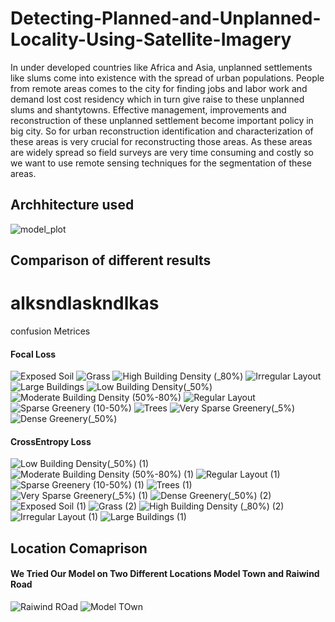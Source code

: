 # Detecting-Planned-and-Unplanned-Locality-Using-Satellite-Imagery
In under developed countries like Africa and Asia, unplanned settlements like slums come into existence with the spread of urban populations. People from remote areas comes to the city for finding jobs and labor work and demand lost cost residency which in turn give raise to these unplanned slums and shantytowns.
 Effective management, improvements and reconstruction of these unplanned settlement become important policy in big city. So for urban reconstruction identification and characterization of these areas is very crucial for reconstructing those areas. As these areas are widely spread so field surveys are very time consuming and costly so we want to use remote sensing techniques for the segmentation of these areas. 

## Archhitecture used
![model_plot](https://user-images.githubusercontent.com/19229312/87012767-1ad31700-c1e3-11ea-8825-3277b44bb54a.png)


## Comparison of different results
<h1>alksndlaskndlkas</h1
![Capture111](https://user-images.githubusercontent.com/19229312/86625201-23a6cb80-bfde-11ea-9b2b-a5ee48736ab2.PNG)

## confusion Metrices 

#### Focal Loss
![Exposed Soil](https://user-images.githubusercontent.com/19229312/86625428-7e402780-bfde-11ea-89bc-bd84ff0ffd09.png)
![Grass](https://user-images.githubusercontent.com/19229312/86625431-8009eb00-bfde-11ea-9a20-c309105e807a.png)
![High Building Density (_80%)](https://user-images.githubusercontent.com/19229312/86625434-80a28180-bfde-11ea-9108-8bd3b5665bb0.png)
![Irregular Layout](https://user-images.githubusercontent.com/19229312/86625438-80a28180-bfde-11ea-99e5-e8ae6916e2d6.png)
![Large Buildings](https://user-images.githubusercontent.com/19229312/86625440-813b1800-bfde-11ea-9d0d-b6e777878d9f.png)
![Low Building Density(_50%)](https://user-images.githubusercontent.com/19229312/86625442-81d3ae80-bfde-11ea-94cf-66a73f2cf7da.png)
![Moderate Building Density (50%-80%)](https://user-images.githubusercontent.com/19229312/86625446-826c4500-bfde-11ea-8e4d-eb340ccdcff1.png)
![Regular Layout](https://user-images.githubusercontent.com/19229312/86625448-8304db80-bfde-11ea-97c2-deeff5563cb6.png)
![Sparse Greenery (10-50%)](https://user-images.githubusercontent.com/19229312/86625453-839d7200-bfde-11ea-80b0-2f13d81f21d8.png)
![Trees](https://user-images.githubusercontent.com/19229312/86625455-84360880-bfde-11ea-878a-c4d91aef11c6.png)
![Very Sparse Greenery(_5%)](https://user-images.githubusercontent.com/19229312/86625456-84ce9f00-bfde-11ea-8241-8aaa980e53bf.png)
![Dense Greenery(_50%)](https://user-images.githubusercontent.com/19229312/86625459-85673580-bfde-11ea-8f39-cc2e59e42a58.png)

#### CrossEntropy Loss
![Low Building Density(_50%) (1)](https://user-images.githubusercontent.com/19229312/86625533-a4fe5e00-bfde-11ea-9483-87f095b41c1a.png)
![Moderate Building Density (50%-80%) (1)](https://user-images.githubusercontent.com/19229312/86625535-a62f8b00-bfde-11ea-8d20-ea76c9a8a313.png)
![Regular Layout (1)](https://user-images.githubusercontent.com/19229312/86625538-a6c82180-bfde-11ea-8441-34b311a58182.png)
![Sparse Greenery (10-50%) (1)](https://user-images.githubusercontent.com/19229312/86625539-a760b800-bfde-11ea-89de-4524d3fc801d.png)
![Trees (1)](https://user-images.githubusercontent.com/19229312/86625540-a760b800-bfde-11ea-9630-60546a00ccc3.png)
![Very Sparse Greenery(_5%) (1)](https://user-images.githubusercontent.com/19229312/86625542-a7f94e80-bfde-11ea-8032-10a3bc640d89.png)
![Dense Greenery(_50%) (2)](https://user-images.githubusercontent.com/19229312/86625543-a891e500-bfde-11ea-950a-23b81bd33eb5.png)
![Exposed Soil (1)](https://user-images.githubusercontent.com/19229312/86625544-a92a7b80-bfde-11ea-9744-5bc9d514271b.png)
![Grass (2)](https://user-images.githubusercontent.com/19229312/86625545-a9c31200-bfde-11ea-8999-80ee4e99c260.png)
![High Building Density (_80%) (2)](https://user-images.githubusercontent.com/19229312/86625548-aa5ba880-bfde-11ea-8916-9e56bdb79803.png)
![Irregular Layout (1)](https://user-images.githubusercontent.com/19229312/86625551-aaf43f00-bfde-11ea-8140-b28bcf4754ed.png)
![Large Buildings (1)](https://user-images.githubusercontent.com/19229312/86625552-ab8cd580-bfde-11ea-96da-92349dbe703a.png)


## Location Comaprison
#### We Tried Our Model on Two Different Locations Model Town and Raiwind Road
![Raiwind ROad](https://user-images.githubusercontent.com/19229312/86626046-8fd5ff00-bfdf-11ea-8b6f-50e9dc7cf826.PNG)
![Model TOwn](https://user-images.githubusercontent.com/19229312/86626052-919fc280-bfdf-11ea-8b0b-7375c96ef241.PNG)


